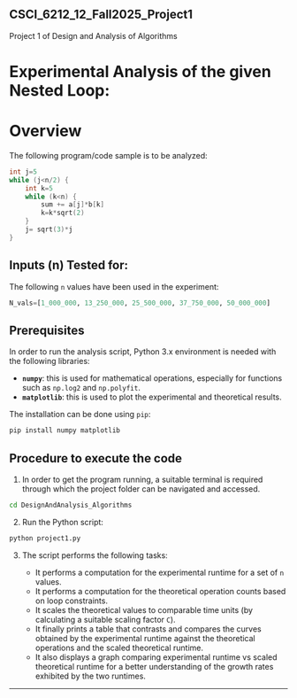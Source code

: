 ## CSCI_6212_12_Fall2025_Project1
Project 1 of Design and Analysis of Algorithms

# Experimental Analysis of the given Nested Loop:

# Overview
The following program/code sample is to be analyzed:
```c
int j=5
while (j<n/2) {
	int k=5
	while (k<n) {
		sum += a[j]*b[k]
		k=k*sqrt(2)
	}
	j= sqrt(3)*j
}
```
## Inputs (n) Tested for:

The following `n` values have been used in the experiment:

```python
N_vals=[1_000_000, 13_250_000, 25_500_000, 37_750_000, 50_000_000]
```

## Prerequisites
In order to run the analysis script, Python 3.x environment is needed with the following libraries:

* **`numpy`**: this is used for mathematical operations, especially for functions such as `np.log2` and `np.polyfit`.
* **`matplotlib`**: this is used to plot the experimental and theoretical results.

The installation can be done using `pip`:
```bash
pip install numpy matplotlib
```

## Procedure to execute the code

1. In order to get the program running, a suitable terminal is required through which the project folder can be navigated and accessed.

```bash
cd DesignAndAnalysis_Algorithms
```

2. Run the Python script:

```bash
python project1.py
```

3. The script performs the following tasks:

   * It performs a computation for the experimental runtime for a set of `n` values.
   * It performs a computation for the theoretical operation counts based on loop constraints.
   * It scales the theoretical values to comparable time units (by calculating a suitable scaling factor `C`).
   * It finally prints a table that contrasts and compares the curves obtained by the experimental runtime against the theoretical operations and the scaled theoretical runtime.
   * It also displays a graph comparing experimental runtime vs scaled theoretical runtime for a better understanding of the growth rates exhibited by the two runtimes.

---
